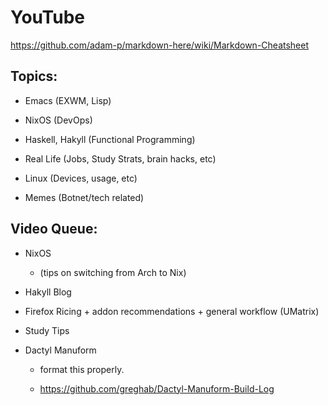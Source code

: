 # YouTube

https://github.com/adam-p/markdown-here/wiki/Markdown-Cheatsheet

## Topics:

- Emacs (EXWM, Lisp)

- NixOS (DevOps)

- Haskell, Hakyll (Functional Programming)

- Real Life (Jobs, Study Strats, brain hacks, etc)

- Linux (Devices, usage, etc)

- Memes (Botnet/tech related)

## Video Queue:

- NixOS
 
  - (tips on switching from Arch to Nix)

- Hakyll Blog

- Firefox Ricing + addon recommendations + general workflow (UMatrix)

- Study Tips

- Dactyl Manuform

  - format this properly.
  
  - https://github.com/greghab/Dactyl-Manuform-Build-Log
